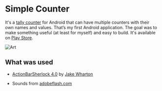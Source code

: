 Simple Counter
==============
It's a [tally counter](http://en.wikipedia.org/wiki/Tally_counter) for Android
that can have multiple counters with their own names and values. That’s my first
Android application. The goal was to make something useful (at least for myself)
and easy to build.
It's available on [Play Store][1].

![Art][2]

What was used
-------------
* [ActionBarSherlock 4.0][3] by [Jake Wharton][4]
* Sounds from [adobeflash.com][5]


  [1]: https://play.google.com/store/apps/details?id=me.tsukanov.counter
  [2]: https://github.com/Tsukanov/Simple-Counter/raw/master/stuff/art.png
  [3]: http://actionbarsherlock.com/
  [4]: http://jakewharton.com/
  [5]: http://www.adobeflash.com/download/sounds/clicks/